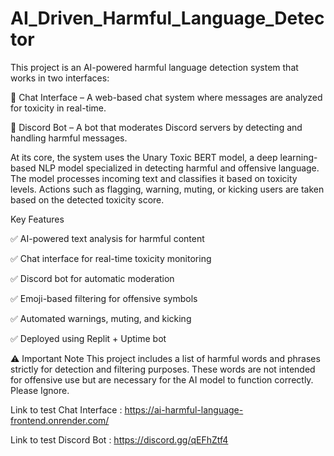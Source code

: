 # AI_Driven_Harmful_Language_Detector
This project is an AI-powered harmful language detection system that works in two interfaces:

🔹 Chat Interface – A web-based chat system where messages are analyzed for toxicity in real-time.

🔹 Discord Bot – A bot that moderates Discord servers by detecting and handling harmful messages.

At its core, the system uses the Unary Toxic BERT model, a deep learning-based NLP model specialized in detecting harmful and offensive language. The model processes incoming text and classifies it based on toxicity levels. Actions such as flagging, warning, muting, or kicking users are taken based on the detected toxicity score.


Key Features

✅ AI-powered text analysis for harmful content

✅ Chat interface for real-time toxicity monitoring

✅ Discord bot for automatic moderation

✅ Emoji-based filtering for offensive symbols

✅ Automated warnings, muting, and kicking

✅ Deployed using Replit + Uptime bot




⚠️ Important Note
This project includes a list of harmful words and phrases strictly for detection and filtering purposes. These words are not intended for offensive use but are necessary for the AI model to function correctly. Please Ignore.

Link to test Chat Interface : https://ai-harmful-language-frontend.onrender.com/

Link to test Discord Bot : https://discord.gg/qEFhZtf4
